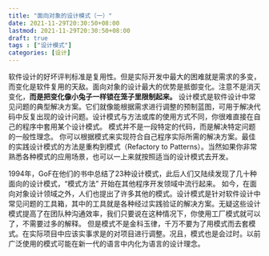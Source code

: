 ```yaml
---
title: "面向对象的设计模式（一）"
date: 2021-11-29T20:30:50+08:00
lastmod: 2021-11-29T20:30:50+08:00
draft: true
tags : ["设计模式"]
categories: [设计]
---
```



软件设计的好坏评判标准是复用性。但是实际开发中最大的困难就是需求的多变，而变化是软件复用的天敌。面向对象的设计最大的优势是抵御变化。注意不是消灭变化，**而是把变化像小兔子一样锁在笼子里限制起来。** 设计模式是软件设计中常见问题的典型解决方案。它们就像能根据需求进行调整的预制蓝图，可用于解决代码中反复出现的设计问题。设计模式与方法或库的使用方式不同，你很难直接在自己的程序中套用某个设计模式。 模式并不是一段特定的代码，而是解决特定问题的一般性理念。 你可以根据模式来实现符合自己程序实际所需的解决方案。最佳的实践设计模式的方法是重构到模式（Refactory to Patterns）。当然如果你非常熟悉各种模式的应用场景，也可以一上来就按照适当的设计模式去开发。

1994年，GoF在他们的书中总结了23种设计模式，此后人们又陆续发现了几十种面向的设计模式，“模式方法” 开始在其他程序开发领域中流行起来。 如今，在面向对象设计领域之外，人们也提出了许多其他的模式。设计模式是针对软件设计中常见问题的工具箱，其中的工具就是各种经过实践验证的解决方案。无疑这些设计模式提高了在团队种沟通效率，我们只要说在这种情况下，你使用工厂模式就可以了，不需要过多的解释。 但是模式不是金科玉律，千万不要为了用模式而去套模式。在实际项目中应该实事求是的对项目进行调整。况且，模式也是会过时。以前广泛使用的模式可能在新一代的语言中内化为语言的设计理念。

